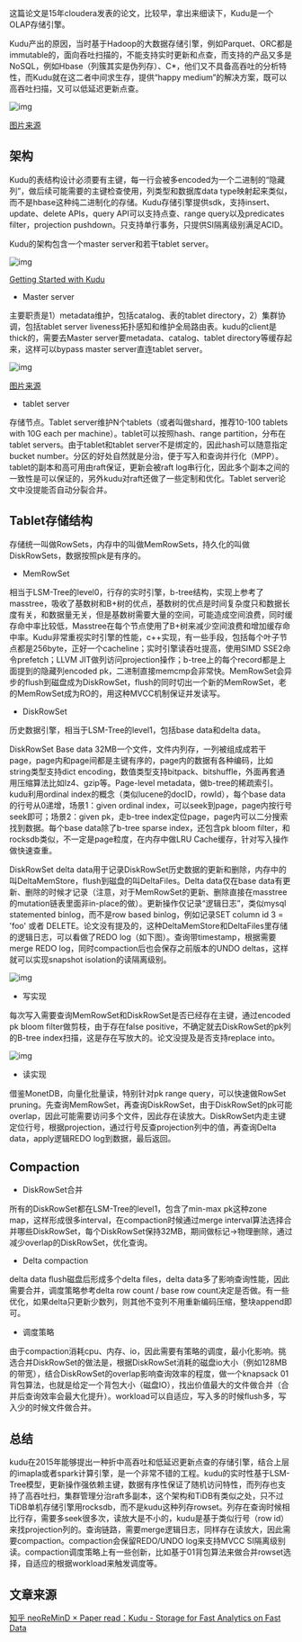 这篇论文是15年cloudera发表的论文，比较早，拿出来细读下，Kudu是一个OLAP存储引擎。

Kudu产出的原因，当时基于Hadoop的大数据存储引擎，例如Parquet、ORC都是immutable的，面向吞吐扫描的，不能支持实时更新和点查，而支持的产品又多是NoSQL，例如Hbase（列簇其实是伪列存）、C*，他们又不具备高吞吐的分析特性，而Kudu就在这二者中间求生存，提供“happy medium”的解决方案，既可以高吞吐扫描，又可以低延迟更新点查。

![img](resources/v2-b8b893beec52a9d3db5bddf33a394fdb_r.jpg)

[图片来源](https://www.oreilly.com/library/view/getting-started-with/9781491980248/ch01.html)

## 架构

Kudu的表结构设计必须要有主键，每一行会被多encoded为一个二进制的“隐藏列”，做后续可能需要的主键检查使用，列类型和数据库data type映射起来类似，而不是hbase这种纯二进制化的存储。Kudu存储引擎提供sdk，支持insert、update、delete APIs，query API可以支持点查、range query以及predicates filter，projection pushdown。只支持单行事务，只提供SI隔离级别满足ACID。

Kudu的架构包含一个master server和若干tablet server。

![img](resources/v2-301e19234211e8be06b465d530c288ea_r.jpg)

[Getting Started with Kudu](https://www.oreilly.com/library/view/getting-started-with/9781491980248/ch04.html)

-   Master server

主要职责是1）metadata维护，包括catalog、表的tablet directory，2）集群协调，包括tablet server liveness拓扑感知和维护全局路由表。kudu的client是thick的，需要去Master server要metadata、catalog、tablet directory等缓存起来，这样可以bypass master server直连tablet server。

![img](resources/v2-8ce3749a47d9cf3ec855f3f4127136be_r.jpg)

[图片来源](https://www.slideshare.net/cloudera/apache-kudu-technical-deep-dive)

-   tablet server

存储节点。Tablet server维护N个tablets（或者叫做shard，推荐10-100 tablets with 10G each per machine）。tablet可以按照hash、range partition，分布在tablet servers。由于tablet和tablet server不是绑定的，因此hash可以随意指定bucket number。分区的好处自然就是分治，便于写入和查询并行化（MPP）。tablet的副本和高可用由raft保证，更新会被raft log串行化，因此多个副本之间的一致性是可以保证的，另外kudu对raft还做了一些定制和优化。Tablet server论文中没提能否自动分裂合并。

## Tablet存储结构

存储统一叫做RowSets，内存中的叫做MemRowSets，持久化的叫做DiskRowSets，数据按照pk是有序的。

-   MemRowSet

相当于LSM-Tree的level0，行存的实时引擎，b-tree结构，实现上参考了masstree，吸收了基数树和B+树的优点，基数树的优点是时间复杂度只和数据长度有关，和数据量无关，但是基数树需要大量的空间，可能造成空间浪费，同时缓存命中率比较低，Masstree在每个节点使用了B+树来减少空间浪费和增加缓存命中率。Kudu非常重视实时引擎的性能，c++实现，有一些手段，包括每个叶子节点都是256byte，正好一个cacheline；实时引擎读吞吐提高，使用SIMD SSE2命令prefetch；LLVM JIT做列访问projection操作；b-tree上的每个record都是上面提到的隐藏列encoded pk，二进制直接memcmp会非常快。MemRowSet会异步的flush到磁盘成为DiskRowSet，flush的同时切出一个新的MemRowSet，老的MemRowSet成为RO的，用这种MVCC机制保证并发读写。

-   DiskRowSet

历史数据引擎，相当于LSM-Tree的level1，包括base data和delta data。

DiskRowSet Base data 32MB一个文件，文件内列存，一列被组成成若干page，page内和page间都是主键有序的，page内的数据有各种编码，比如string类型支持dict encoding，数值类型支持bitpack、bitshuffle，外面再套通用压缩算法比如lz4、gzip等。Page-level metadata，做b-tree的稀疏索引。kudu利用ordinal index的概念（类似lucene的docID，rowId），每个base data的行号从0递增，场景1：given ordinal index，可以seek到page，page内按行号seek即可；场景2：given pk，走b-tree index定位page，page内可以二分搜索找到数据。每个base data除了b-tree sparse index，还包含pk bloom filter，和rocksdb类似，不一定是page粒度，在内存中做LRU Cache缓存，针对写入操作做快速查重。

DiskRowSet delta data用于记录DiskRowSet历史数据的更新和删除，内存中的叫DeltaMemStore，flush到磁盘的叫DeltaFiles。Delta data仅在base data有更新、删除的时候才记录（注意，对于MemRowSet的更新、删除直接在masstree的mutation链表里面非in-place的做）。更新操作仅记录“逻辑日志”，类似mysql statemented binlog，而不是row based binlog，例如记录SET column id 3 = 'foo' 或者 DELETE。论文没有提及的，这种DeltaMemStore和DeltaFiles里存储的逻辑日志，可以看做了REDO log（如下图）。查询带timestamp，根据需要merge REDO log，同时compaction后也会保存之前版本的UNDO deltas，这样就可以实现snapshot isolation的读隔离级别。

![img](resources/v2-300f3486f1c8efc42df6c4832d510a0c_r.jpg)

-   写实现

每次写入需要查询MemRowSet和DiskRowSet是否已经存在主键，通过encoded pk bloom filter做剪枝，由于存在false positive，不确定就去DiskRowSet的pk列的B-tree index扫描，这是存在写放大的。论文没提及是否支持replace into。

![img](resources/v2-2f4984aec928b28e81a4429a469f0721_r.jpg)

-   读实现

借鉴MonetDB，向量化批量读，特别针对pk range query，可以快速做RowSet pruning。先查询MemRowSet，再查询DiskRowSet，由于DiskRowSet的pk可能overlap，因此可能需要访问多个文件，因此存在读放大。DiskRowSet内走主键定位行号，根据projection，通过行号反查projection列中的值，再查询Delta data，apply逻辑REDO log到数据，最后返回。

## Compaction

-   DiskRowSet合并

所有的DiskRowSet都在LSM-Tree的level1，包含了min-max pk这种zone map，这样形成很多interval，在compaction时候通过merge interval算法选择合并哪些DiskRowSet，每个DiskRowSet保持32MB，期间做标记->物理删除，通过减少overlap的DiskRowSet，优化查询。

-   Delta compaction

delta data flush磁盘后形成多个delta files，delta data多了影响查询性能，因此需要合并，调度策略参考delta row count / base row count决定是否做。有一些优化，如果delta只更新少数列，则其他不变列不用重新编码压缩，整块append即可。

-   调度策略

由于compaction消耗cpu、内存、io，因此需要有策略的调度，最小化影响。挑选合并DiskRowSet的做法是，根据DiskRowSet消耗的磁盘io大小（例如128MB的带宽），结合DiskRowSet的overlap影响查询效率的程度，做一个knapsack 01背包算法，也就是给定一个背包大小（磁盘IO），找出价值最大的文件做合并（合并后查询效率会最大化提升）。workload可以自适应，写入多的时候flush多，写入少的时候文件做合并。

## 总结

kudu在2015年能够提出一种折中高吞吐和低延迟更新点查的存储引擎，结合上层的imapla或者spark计算引擎，是一个非常不错的工程。kudu的实时性基于LSM-Tree模型，更新操作强依赖主键，数据有序性保证了随机访问特性，而列存也支持了高吞吐扫，集群管理分治raft多副本，这个架构和TiDB有类似之处，只不过TiDB单机存储引擎用rocksdb，而不是kudu这种列存rowset。列存在查询时候相比行存，需要多seek很多次，读放大是不小的，kudu是基于类似行号（row id）来找projection列的。查询链路，需要merge逻辑日志，同样存在读放大，因此需要compaction。compaction会保留REDO/UNDO log来支持MVCC SI隔离级别读。compaction调度策略上有一些创新，比如基于01背包算法来做合并rowset选择，自适应的根据workload来触发调度等。

## 文章来源

[知乎 neoReMinD × Paper read：Kudu - Storage for Fast Analytics on Fast Data](https://zhuanlan.zhihu.com/p/374369354)